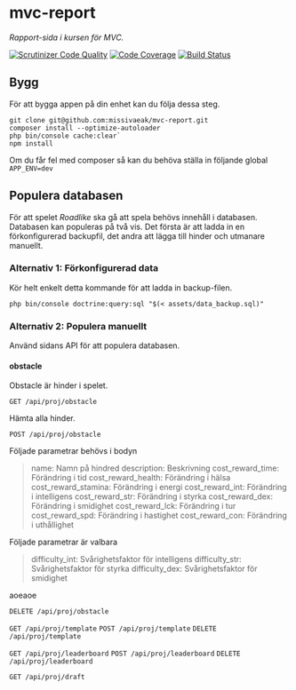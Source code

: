 # mvc-report

*Rapport-sida i kursen för MVC.*

[![Scrutinizer Code Quality](https://scrutinizer-ci.com/g/missivaeak/mvc-report/badges/quality-score.png?b=main)](https://scrutinizer-ci.com/g/missivaeak/mvc-report/?branch=main)
[![Code Coverage](https://scrutinizer-ci.com/g/missivaeak/mvc-report/badges/coverage.png?b=main)](https://scrutinizer-ci.com/g/missivaeak/mvc-report/?branch=main)
[![Build Status](https://scrutinizer-ci.com/g/missivaeak/mvc-report/badges/build.png?b=main)](https://scrutinizer-ci.com/g/missivaeak/mvc-report/build-status/main)

## Bygg

För att bygga appen på din enhet kan du följa dessa steg.

```
git clone git@github.com:missivaeak/mvc-report.git
composer install --optimize-autoloader
php bin/console cache:clear`
npm install
```

Om du får fel med composer så kan du behöva ställa in följande global `APP_ENV=dev`

## Populera databasen

För att spelet *Roadlike* ska gå att spela behövs innehåll i databasen. Databasen kan populeras på två vis. Det första är att ladda in en förkonfigurerad backupfil, det andra att lägga till hinder och utmanare manuellt.

### Alternativ 1: Förkonfigurerad data

Kör helt enkelt detta kommande för att ladda in backup-filen.

```
php bin/console doctrine:query:sql "$(< assets/data_backup.sql)"
```

### Alternativ 2: Populera manuellt

Använd sidans API för att populera databasen.

#### obstacle

Obstacle är hinder i spelet.

```
GET /api/proj/obstacle
```

Hämta alla hinder.

```
POST /api/proj/obstacle
```

Följade parametrar behövs i bodyn
> name: Namn på hindred
> description: Beskrivning
> cost_reward_time: Förändring i tid
> cost_reward_health: Förändring i hälsa
> cost_reward_stamina: Förändring i energi
> cost_reward_int: Förändring i intelligens
> cost_reward_str: Förändring i styrka
> cost_reward_dex: Förändring i smidighet
> cost_reward_lck: Förändring i tur
> cost_reward_spd: Förändring i hastighet
> cost_reward_con: Förändring i uthållighet

Följade parametrar är valbara
> difficulty_int: Svårighetsfaktor för intelligens
> difficulty_str: Svårighetsfaktor för styrka
> difficulty_dex: Svårighetsfaktor för smidighet

aoeaoe

`DELETE /api/proj/obstacle`

`GET /api/proj/template`
`POST /api/proj/template`
`DELETE /api/proj/template`

`GET /api/proj/leaderboard`
`POST /api/proj/leaderboard`
`DELETE /api/proj/leaderboard`

`GET /api/proj/draft`
